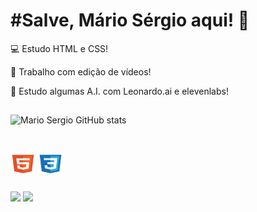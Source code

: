 <h1>#Salve, Mário Sérgio aqui! 👊</h1>

💻 Estudo HTML e CSS!

🎥 Trabalho com edição de vídeos!

🔮 Estudo algumas A.I. com Leonardo.ai e elevenlabs!

##

![Mario Sergio GitHub stats](https://github-readme-stats.vercel.app/api?username=339751&show_icons=true&theme=radical)

##

<div style="display: inline_block"><br>
  <img align="center" alt="Rafa-HTML" height="30" width="40" src="https://raw.githubusercontent.com/devicons/devicon/master/icons/html5/html5-original.svg">
  <img align="center" alt="Rafa-CSS" height="30" width="40" src="https://raw.githubusercontent.com/devicons/devicon/master/icons/css3/css3-original.svg">
</div>
  
  ##
 
<div> 
  <a href="https://instagram.com/mariosegio" target="_blank"><img src="https://img.shields.io/badge/-Instagram-%23E4405F?style=for-the-badge&logo=instagram&logoColor=white" target="_blank"></a>
  <a href="https://www.linkedin.com/in/mario-sergio-070a92299" target="_blank"><img src="https://img.shields.io/badge/-LinkedIn-%230077B5?style=for-the-badge&logo=linkedin&logoColor=white" target="_blank"></a>
</div>
